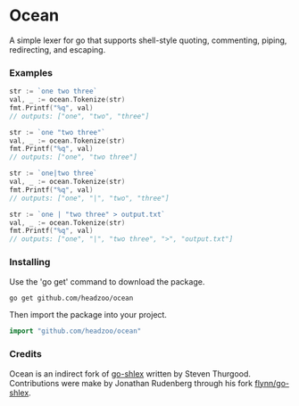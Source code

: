 Ocean
=====
A simple lexer for go that supports shell-style quoting, commenting, piping, redirecting, and escaping.


### Examples
```go
str := `one two three`
val, _ := ocean.Tokenize(str)
fmt.Printf("%q", val)
// outputs: ["one", "two", "three"]
```


```go
str := `one "two three"`
val, _ := ocean.Tokenize(str)
fmt.Printf("%q", val)
// outputs: ["one", "two three"]
```


```go
str := `one|two three`
val, _ := ocean.Tokenize(str)
fmt.Printf("%q", val)
// outputs: ["one", "|", "two", "three"]
```


```go
str := `one | "two three" > output.txt`
val, _ := ocean.Tokenize(str)
fmt.Printf("%q", val)
// outputs: ["one", "|", "two three", ">", "output.txt"]
```

### Installing
Use the 'go get' command to download the package.
```bash
go get github.com/headzoo/ocean
```

Then import the package into your project.
```go
import "github.com/headzoo/ocean"
```


### Credits
Ocean is an indirect fork of [go-shlex](http://code.google.com/p/go-shlex/) written by Steven Thurgood. Contributions were make by Jonathan Rudenberg through his fork [flynn/go-shlex](https://github.com/flynn/go-shlex).
